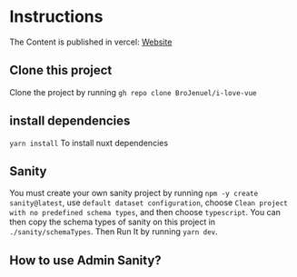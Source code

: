 # Instructions

The Content is published in vercel: [Website](https://i-love-vuejs.vercel.app/)

## Clone this project

Clone the project by running `gh repo clone BroJenuel/i-love-vue`

## install dependencies

`yarn install` To install nuxt dependencies

## Sanity

You must create your own sanity project by running `npm -y create sanity@latest`, use `default dataset configuration`, choose `Clean project with no predefined schema types`, and then choose `typescript`. You can then copy the schema types of sanity on this project in `./sanity/schemaTypes`. Then Run It by running `yarn dev`.

## How to use Admin Sanity?
